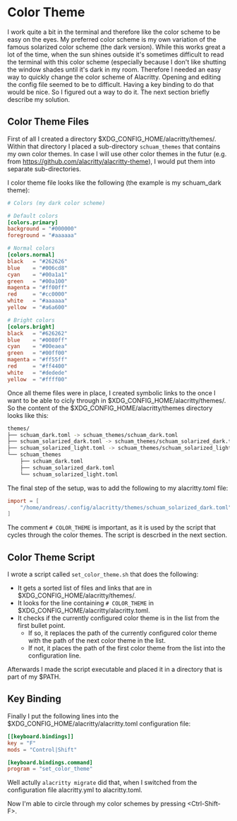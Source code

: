 # Color Theme

I work quite a bit in the terminal and therefore like the color scheme to be
easy on the eyes. My preferred color scheme is my own variation of the famous
solarized color scheme (the dark version). While this works great a lot of the
time, when the sun shines outside it's sometimes difficult to read the terminal
with this color scheme (especially because I don't like shutting the window
shades until it's dark in my room. Therefore I needed an easy way to quickly
change the color scheme of Alacritty. Opening and editing the config file
seemed to be to difficult. Having a key binding to do that would be nice. So I
figured out a way to do it. The next section briefly describe my solution.


## Color Theme Files

First of all I created a directory $XDG_CONFIG_HOME/alacritty/themes/. Within
that directory I placed a sub-directory `schuam_themes` that contains my own
color themes. In case I will use other color themes in the futur (e.g. from
https://github.com/alacritty/alacritty-theme), I would put them into separate
sub-directories.

I color theme file looks like the following (the example is my schuam_dark
theme):

```toml
# Colors (my dark color scheme)

# Default colors
[colors.primary]
background = "#000000"
foreground = "#aaaaaa"

# Normal colors
[colors.normal]
black   = "#262626"
blue    = "#006cd8"
cyan    = "#00a1a1"
green   = "#00a100"
magenta = "#ff00ff"
red     = "#cc0000"
white   = "#aaaaaa"
yellow  = "#a6a600"

# Bright colors
[colors.bright]
black   = "#626262"
blue    = "#0080ff"
cyan    = "#00eaea"
green   = "#00ff00"
magenta = "#ff55ff"
red     = "#ff4400"
white   = "#dedede"
yellow  = "#ffff00"
```

Once all theme files were in place, I created symbolic links to the once I want
to be able to cicly through in $XDG_CONFIG_HOME/alacritty/themes/. So the
content of the $XDG_CONFIG_HOME/alacritty/themes directory looks like this:

```bash
themes/
├── schuam_dark.toml -> schuam_themes/schuam_dark.toml
├── schuam_solarized_dark.toml -> schuam_themes/schuam_solarized_dark.toml
├── schuam_solarized_light.toml -> schuam_themes/schuam_solarized_light.toml
└── schuam_themes
    ├── schuam_dark.toml
    ├── schuam_solarized_dark.toml
    └── schuam_solarized_light.toml
```

The final step of the setup, was to add the following to my alacritty.toml
file:

```toml
import = [
    "/home/andreas/.config/alacritty/themes/schuam_solarized_dark.toml",    # COLOR_THEME
]
```

The comment `# COLOR_THEME` is important, as it is used by the script that
cycles through the color themes. The script is descrbed in the next section.


## Color Theme Script

I wrote a script called `set_color_theme.sh` that does the following:

- It gets a sorted list of files and links that are in
  $XDG_CONFIG_HOME/alacritty/themes/.
- It looks for the line containing `# COLOR_THEME` in
  $XDG_CONFIG_HOME/alacritty/alacritty.toml.
- It checks if the currently configured color theme is in the list from the
  first bullet point.
  - If so, it replaces the path of the currently configured color theme with
    the path of the next color theme in the list.
  - If not, it places the path of the first color theme from the list into the
    configuration line.

Afterwards I made the script executable and placed it in a directory that is
part of my $PATH.


## Key Binding

Finally I put the following lines into the
$XDG_CONFIG_HOME/alacritty/alacritty.toml configuration file:

```toml
[[keyboard.bindings]]
key = "F"
mods = "Control|Shift"

[keyboard.bindings.command]
program = "set_color_theme"
```

Well actully `alacritty migrate` did that, when I switched from the
configuration file alacritty.yml to alacritty.toml.

Now I'm able to circle through my color schemes by pressing \<Ctrl-Shift-F\>.

